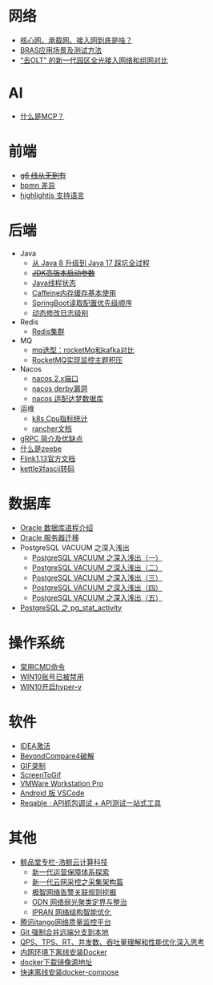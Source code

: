 # 网络

- [核心网、承载网、接入网到底是啥？](https://zhuanlan.zhihu.com/p/661939774)
- [BRAS应用场景及测试方法](https://www.cnblogs.com/xinertel/p/17902991.html)
- [“去OLT” 的新一代园区全光接入网络和组网对比](https://mp.weixin.qq.com/s/AQ9INgXpFFI_5adKOo8dfA)


# AI

- [什么是MCP？](https://zhuanlan.zhihu.com/p/29001189476)


# 前端

- [~~g6 线从无到有~~](https://antv-g6.gitee.io/zh/docs/manual/middle/animation#%E7%BA%BF%E4%BB%8E%E6%97%A0%E5%88%B0%E6%9C%897)
- [bpmn 差异](https://demo.bpmn.io/diff)
- [highlightjs 支持语言](https://app.unpkg.com/@highlightjs/cdn-assets@11.11.1/files/languages)


# 后端

- Java
	- [从 Java 8 升级到 Java 17 踩坑全过程](https://zhuanlan.zhihu.com/p/581538315)
	- [~~JDK高版本启动参数~~](https://zhuanlan.zhihu.com/p/528949267)
	- [Java线程状态](https://www.uml-diagrams.org/java-thread-uml-state-machine-diagram-example.html)
	- [Caffeine内存缓存基本使用](https://juejin.cn/post/7213733567606898745)
	- [SpringBoot读取配置优先级顺序](https://juejin.cn/post/7366532063342198822)
	- [动态修改日志级别](https://juejin.cn/post/7270871863161831480)
- Redis
	- [Redis集群](https://juejin.cn/post/7398050590591336484)
- MQ
	- [mq选型：rocketMq和kafka对比](https://zhuanlan.zhihu.com/p/163246737)
	- [RocketMQ实现监控主题积压](https://blog.csdn.net/c614756zhang/article/details/77140694)
- Nacos
	- [nacos 2.x端口](https://nacos.io/en/blog/faq/nacos-user-question-history15295)
	- [nacos derby漏洞](https://nacos.io/blog/announcement-derby-ops-api/)
	- [nacos 适配达梦数据库](https://juejin.cn/post/7441853217523122185)
- 运维
	- [k8s Cpu指标统计](https://www.cnblogs.com/apink/p/15767687.html)
	- [rancher文档](https://ranchermanager.docs.rancher.com/v2.0-v2.4/explanations/integrations-in-rancher/cluster-monitoring/expression#workload-cpu-utilization)
- [gRPC 简介及优缺点](https://www.jianshu.com/p/5f664efd5798)
- [什么是zeebe](https://juejin.cn/post/6907460030652481549)
- [Flink1.13官方文档](https://nightlies.apache.org/flink/flink-docs-release-1.13/docs/try-flink/local_installation/)
- [kettle对ascii转码](https://blog.csdn.net/Jack_Roy/article/details/104038795)


# 数据库

- [Oracle 数据库进程介绍](https://blogs.oracle.com/database4cn/post/oracle-crsgi)
- [Oracle 服务器迁移](https://www.cnblogs.com/dbadaily/p/oracle-migration.html)
- PostgreSQL VACUUM 之深入浅出
	- [PostgreSQL VACUUM 之深入浅出（一）](https://www.cnblogs.com/dbadaily/p/vacuum1.html)
	- [PostgreSQL VACUUM 之深入浅出（二）](https://www.cnblogs.com/dbadaily/p/vacuum2.html)
	- [PostgreSQL VACUUM 之深入浅出（三）](https://www.cnblogs.com/dbadaily/p/vacuum3.html)
	- [PostgreSQL VACUUM 之深入浅出（四）](https://www.cnblogs.com/dbadaily/p/vacuum4.html)
	- [PostgreSQL VACUUM 之深入浅出（五）](https://www.cnblogs.com/dbadaily/p/vacuum5.html)
- [PostgreSQL 之 pg_stat_activity](https://www.cnblogs.com/zhuminghui/p/14421501.html)


# 操作系统

- [常用CMD命令](https://www.cnblogs.com/tjane/p/16776042.html)
- [WIN10账号已被禁用](https://zhuanlan.zhihu.com/p/624498966)
- [WIN10开启hyper-v](https://www.cnblogs.com/woods1815/p/15645611.html)


# 软件

- [IDEA激活](https://zhile.io/2020/11/18/jetbrains-eval-reset-deprecated.html)
- [BeyondCompare4破解](https://zhuanlan.zhihu.com/p/374367159)
- [GIF录制](https://blog.bahraniapps.com/gifcam/#download)
- [ScreenToGif](https://www.screentogif.com/)
- [VMWare Workstation Pro](https://www.sysgeek.cn/install-vmware-workstation-pro/)
- [Android 版 VSCode ](https://mp.weixin.qq.com/s/VABytkDsLnhwfyRgm_5gFw)
- [Reqable · API抓包调试 + API测试一站式工具](https://reqable.com/zh-CN/)


# 其他

- [鲸品堂专栏-浩鲸云计算科技](https://www.infoq.cn/profile/57B71C56BBDE00/publish/all)
	- [新一代运营保障体系探索](https://xie.infoq.cn/article/e15c06107ff46ac7a16532035)
	- [新一代云网采控之采集架构篇](https://xie.infoq.cn/article/5da20c56e38d20aa696951d95)
	- [极智网络告警关联规则挖掘](https://xie.infoq.cn/article/5db0b7f738995267472c82c3c)
	- [ODN 网络弱光聚类定界与整治](https://xie.infoq.cn/article/798005323003c62461528624c)
	-	[IPRAN 网络结构智能优化](https://xie.infoq.cn/article/f231ea434d3ca1ac0baa95475)
- [腾讯itango网络质量监控平台](https://cloud.tencent.com/developer/article/2333957)
- [Git 强制合并远端分支到本地](https://kimi.moonshot.cn/share/cqu3ocqesepposkp16t0)
- [QPS、TPS、RT、并发数、吞吐量理解和性能优化深入思考](https://developer.aliyun.com/article/979953)
- [内网环境下离线安装Docker](https://www.cnblogs.com/sowler/p/18228732)
- [docker下载镜像源地址](https://download.docker.com/linux/static/stable/aarch64/)
- [快速离线安装docker-compose](https://www.cnblogs.com/braveym/p/15633596.html)

